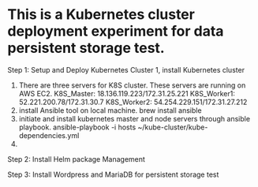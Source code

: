 # This is a Kubernetes cluster deployment experiment for data persistent storage test.

Step 1: Setup and Deploy Kubernetes Cluster
1, install Kubernetes cluster
   1) There are three servers for K8S cluster. These servers are running on AWS EC2.
      K8S_Master: 18.136.119.223/172.31.25.221
      K8S_Worker1:  52.221.200.78/172.31.30.7
      K8S_Worker2:  54.254.229.151/172.31.27.212
   2) install Ansible tool on local machine.
      brew install ansible
   3) initiate and install kubernetes master and node servers through ansible playbook.
      ansible-playbook -i hosts ~/kube-cluster/kube-dependencies.yml
   4)
   






Step 2: Install Helm package Management



Step 3: Install Wordpress and MariaDB for persistent storage test





